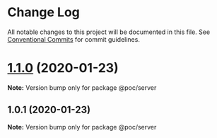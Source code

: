 # Change Log

All notable changes to this project will be documented in this file.
See [Conventional Commits](https://conventionalcommits.org) for commit guidelines.

# [1.1.0](https://github.com/budiTjendra/poc_yarn_workspace/compare/v1.0.1...v1.1.0) (2020-01-23)

**Note:** Version bump only for package @poc/server





## 1.0.1 (2020-01-23)

**Note:** Version bump only for package @poc/server
